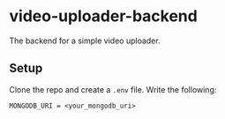 # video-uploader-backend

The backend for a simple video uploader.

## Setup

Clone the repo and create a `.env` file. Write the following:

```
MONGODB_URI = <your_mongodb_uri>
```
